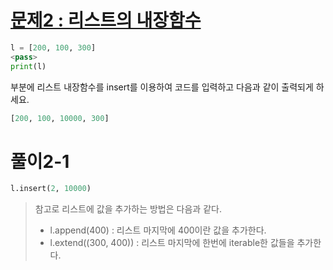 # [문제2 : 리스트의 내장함수](https://www.notion.so/2306525c312f482d8b52e99a259ab72e)

```python
l = [200, 100, 300]
<pass>
print(l)
```

<pass> 부분에 리스트 내장함수를 insert를 이용하여 코드를 입력하고 다음과 같이 출력되게 하세요.

```python
[200, 100, 10000, 300]
```



# 풀이2-1

``` python
l.insert(2, 10000)
```



> 참고로 리스트에 값을 추가하는 방법은 다음과 같다.
>
> - l.append(400) : 리스트 마지막에 400이란 값을 추가한다.
> - l.extend((300, 400)) : 리스트 마지막에 한번에 iterable한 값들을 추가한다.